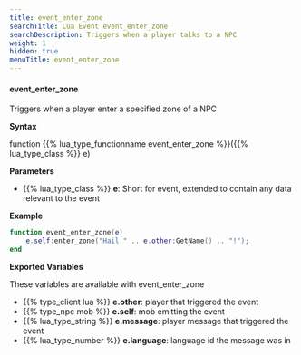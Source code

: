 ```yaml
---
title: event_enter_zone
searchTitle: Lua Event event_enter_zone
searchDescription: Triggers when a player talks to a NPC
weight: 1
hidden: true
menuTitle: event_enter_zone
---
```


#### event_enter_zone

Triggers when a player enter a specified zone of a NPC

**Syntax**

function {{% lua_type_functionname event_enter_zone %}}({{% lua_type_class %}} e)

**Parameters**

- {{% lua_type_class %}} **e**: Short for event, extended to contain any data relevant to the event

**Example**

```lua
function event_enter_zone(e)
    e.self:enter_zone("Hail " .. e.other:GetName() .. "!");        
end
```

**Exported Variables**

These variables are available with event_enter_zone
- {{% type_client lua %}} **e.other**: player that triggered the event
- {{% type_npc mob %}} **e.self**: mob emitting the event
- {{% lua_type_string %}} **e.message**: player message that triggered the event
- {{% lua_type_number %}} **e.language**: language id the message was in